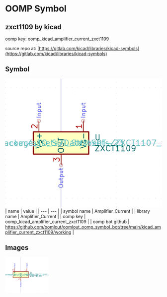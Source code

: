 # OOMP Symbol  
## zxct1109  by kicad  
  
oomp key: oomp_kicad_amplifier_current_zxct1109  
  
source repo at: [https://gitlab.com/kicad/libraries/kicad-symbols](https://gitlab.com/kicad/libraries/kicad-symbols)  
## Symbol  
  
[![working.png](working_600.png)](working.png)  
| name | value | 
| --- | --- | 
| symbol name | Amplifier_Current | 
| library name | Amplifier_Current | 
| oomp key | oomp_kicad_amplifier_current_zxct1109 | 
| oomp bot github | https://github.com/oomlout/oomlout_oomp_symbol_bot/tree/main/kicad_amplifier_current_zxct1109/working | 
## Images  
  
[![working.png](working_140.png)](working.png)  
